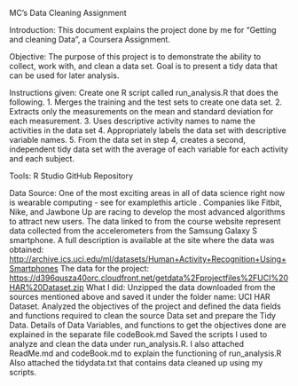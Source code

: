 MC’s Data Cleaning Assignment

Introduction:
This document explains the project done by me for “Getting and cleaning Data”, a Coursera Assignment.

Objective:
The purpose of this project is to demonstrate the ability to collect, work with, and clean a data set. Goal is to present a tidy data that can be used for later analysis.

Instructions given:
 Create one R script called run_analysis.R that does the following.
	1.	Merges the training and the test sets to create one data set.
	2.	Extracts only the measurements on the mean and standard deviation for each measurement.
	3.	Uses descriptive activity names to name the activities in the data set
	4.	Appropriately labels the data set with descriptive variable names.
	5.	From the data set in step 4, creates a second, independent tidy data set with the average of each variable for each activity and each subject.

Tools:
R Studio
GitHub Repository

Data Source:
One of the most exciting areas in all of data science right now is wearable computing - see for examplethis article . Companies like Fitbit, Nike, and Jawbone Up are racing to develop the most advanced algorithms to attract new users. The data linked to from the course website represent data collected from the accelerometers from the Samsung Galaxy S smartphone. A full description is available at the site where the data was obtained:
http://archive.ics.uci.edu/ml/datasets/Human+Activity+Recognition+Using+Smartphones
The data for the project:
https://d396qusza40orc.cloudfront.net/getdata%2Fprojectfiles%2FUCI%20HAR%20Dataset.zip
What I did:
Unzipped the data downloaded from the sources mentioned above and saved it under the folder name: UCI HAR Dataset.
Analyzed the objectives of the project and defined the data fields and functions required to clean the source Data set and prepare the Tidy Data.
Details of Data Variables, and functions to get the objectives done are explained in the separate file codeBook.md
Saved the scripts I used to analyze and clean the data under run_analysis.R.
I also attached ReadMe.md and codeBook.md to explain the functioning of run_analysis.R
Also attached the tidydata.txt that contains data cleaned up using my scripts.
